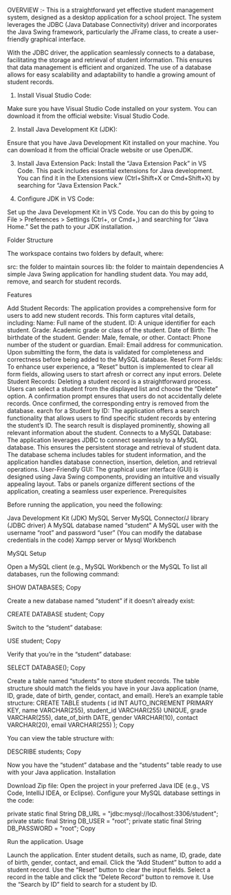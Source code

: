 OVERVIEW :-
This is a straightforward yet effective student management system, designed as a desktop application for a school project. The system leverages the JDBC (Java Database Connectivity) driver and incorporates the Java Swing framework, particularly the JFrame class, to create a user-friendly graphical interface.


With the JDBC driver, the application seamlessly connects to a database, facilitating the storage and retrieval of student information. This ensures that data management is efficient and organized. The use of a database allows for easy scalability and adaptability to handle a growing amount of student records.
1. Install Visual Studio Code:

Make sure you have Visual Studio Code installed on your system. You can download it from the official website: Visual Studio Code.


2. Install Java Development Kit (JDK):

Ensure that you have Java Development Kit installed on your machine. You can download it from the official Oracle website or use OpenJDK.


3. Install Java Extension Pack:
Install the “Java Extension Pack” in VS Code. This pack includes essential extensions for Java development. You can find it in the Extensions view (Ctrl+Shift+X or Cmd+Shift+X) by searching for “Java Extension Pack.”


4. Configure JDK in VS Code:

Set up the Java Development Kit in VS Code. You can do this by going to File > Preferences > Settings (Ctrl+, or Cmd+,) and searching for “Java Home.” Set the path to your JDK installation.


Folder Structure

The workspace contains two folders by default, where:


src: the folder to maintain sources
lib: the folder to maintain dependencies
A simple Java Swing application for handling student data. You may add, remove, and search for student records.


Features

Add Student Records:
The application provides a comprehensive form for users to add new student records. This form captures vital details, including:
Name: Full name of the student.
ID: A unique identifier for each student.
Grade: Academic grade or class of the student.
Date of Birth: The birthdate of the student.
Gender: Male, female, or other.
Contact: Phone number of the student or guardian.
Email: Email address for communication.
Upon submitting the form, the data is validated for completeness and correctness before being added to the MySQL database.
Reset Form Fields:
To enhance user experience, a “Reset” button is implemented to clear all form fields, allowing users to start afresh or correct any input errors.
Delete Student Records:
Deleting a student record is a straightforward process. Users can select a student from the displayed list and choose the “Delete” option.
A confirmation prompt ensures that users do not accidentally delete records. Once confirmed, the corresponding entry is removed from the database.
earch for a Student by ID:
The application offers a search functionality that allows users to find specific student records by entering the student’s ID.
The search result is displayed prominently, showing all relevant information about the student.
Connects to a MySQL Database:
The application leverages JDBC to connect seamlessly to a MySQL database. This ensures the persistent storage and retrieval of student data.
The database schema includes tables for student information, and the application handles database connection, insertion, deletion, and retrieval operations.
User-Friendly GUI:
The graphical user interface (GUI) is designed using Java Swing components, providing an intuitive and visually appealing layout.
Tabs or panels organize different sections of the application, creating a seamless user experience.
Prerequisites

Before running the application, you need the following:


Java Development Kit (JDK)
MySQL Server
MySQL Connector/J library (JDBC driver)
A MySQL database named “student”
A MySQL user with the username “root” and password “user” (You can modify the database credentials in the code)
Xampp server or Mysql Workbench

MySQL Setup

Open a MySQL client (e.g., MySQL Workbench or the MySQL
To list all databases, run the following command:

SHOW DATABASES;
Copy

Create a new database named “student” if it doesn’t already exist:

CREATE DATABASE student;
Copy

Switch to the “student” database:

USE student;
Copy

Verify that you’re in the “student” database:

SELECT DATABASE();
Copy

Create a table named “students” to store student records. The table structure should match the fields you have in your Java application (name, ID, grade, date of birth, gender, contact, and email). Here’s an example table structure:
CREATE TABLE students (
    id INT AUTO_INCREMENT PRIMARY KEY,
    name VARCHAR(255),
    student_id VARCHAR(255) UNIQUE,
    grade VARCHAR(255),
    date_of_birth DATE,
    gender VARCHAR(10),
    contact VARCHAR(20),
    email VARCHAR(255)
);
Copy

You can view the table structure with:

DESCRIBE students;
Copy

Now you have the “student” database and the “students” table ready to use with your Java application.
Installation

Download Zip file:
Open the project in your preferred Java IDE (e.g., VS Code, IntelliJ IDEA, or Eclipse).
Configure your MySQL database settings in the code:

private static final String DB_URL = "jdbc:mysql://localhost:3306/student";
private static final String DB_USER = "root";
private static final String DB_PASSWORD = "root";
Copy

Run the application.
Usage

Launch the application.
Enter student details, such as name, ID, grade, date of birth, gender, contact, and email.
Click the “Add Student” button to add a student record.
Use the “Reset” button to clear the input fields.
Select a record in the table and click the “Delete Record” button to remove it.
Use the “Search by ID” field to search for a student by ID.
